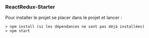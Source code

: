 ### ReactRedux-Starter ###

Pour installer le projet se placer dans le projet et lancer : 

```
> npm install (si les dépendances ne sont pas déjà installées)
> npm start

```

